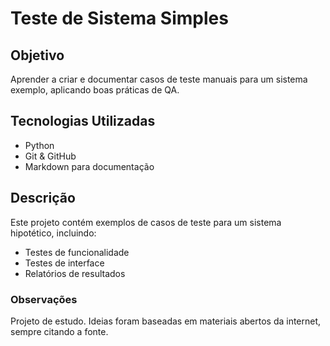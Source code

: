# Teste de Sistema Simples

## Objetivo
Aprender a criar e documentar casos de teste manuais para um sistema exemplo, aplicando boas práticas de QA.

## Tecnologias Utilizadas
- Python  
- Git & GitHub  
- Markdown para documentação  

## Descrição
Este projeto contém exemplos de casos de teste para um sistema hipotético, incluindo:
- Testes de funcionalidade
- Testes de interface
- Relatórios de resultados

### Observações
Projeto de estudo. Ideias foram baseadas em materiais abertos da internet, sempre citando a fonte.
